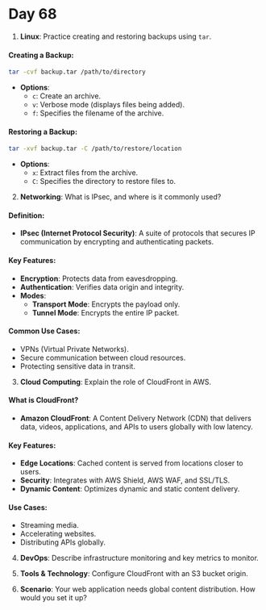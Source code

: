 # Day 68


1. **Linux**: Practice creating and restoring backups using `tar`.
#### **Creating a Backup**:
```bash
tar -cvf backup.tar /path/to/directory
```
- **Options**:
  - `c`: Create an archive.
  - `v`: Verbose mode (displays files being added).
  - `f`: Specifies the filename of the archive.

#### **Restoring a Backup**:
```bash
tar -xvf backup.tar -C /path/to/restore/location
```
- **Options**:
  - `x`: Extract files from the archive.
  - `C`: Specifies the directory to restore files to.


2. **Networking**: What is IPsec, and where is it commonly used?
#### **Definition**:
- **IPsec (Internet Protocol Security)**: A suite of protocols that secures IP communication by encrypting and authenticating packets.

#### **Key Features**:
- **Encryption**: Protects data from eavesdropping.
- **Authentication**: Verifies data origin and integrity.
- **Modes**:
  - **Transport Mode**: Encrypts the payload only.
  - **Tunnel Mode**: Encrypts the entire IP packet.

#### **Common Use Cases**:
- VPNs (Virtual Private Networks).
- Secure communication between cloud resources.
- Protecting sensitive data in transit.


3. **Cloud Computing**: Explain the role of CloudFront in AWS.
#### **What is CloudFront?**
- **Amazon CloudFront**: A Content Delivery Network (CDN) that delivers data, videos, applications, and APIs to users globally with low latency.

#### **Key Features**:
- **Edge Locations**: Cached content is served from locations closer to users.
- **Security**: Integrates with AWS Shield, AWS WAF, and SSL/TLS.
- **Dynamic Content**: Optimizes dynamic and static content delivery.

#### **Use Cases**:
- Streaming media.
- Accelerating websites.
- Distributing APIs globally.


4. **DevOps**: Describe infrastructure monitoring and key metrics to monitor.

5. **Tools & Technology**: Configure CloudFront with an S3 bucket origin.

6. **Scenario**: Your web application needs global content distribution. How would you set it up?

